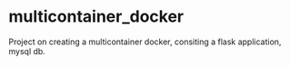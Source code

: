 # multicontainer_docker

Project on creating a multicontainer docker, consiting a flask application, mysql db.
